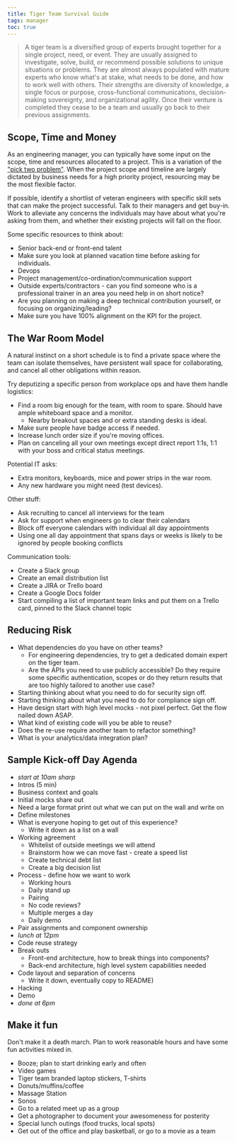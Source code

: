 ```yaml
---
title: Tiger Team Survival Guide
tags: manager
toc: true
---
```



> A tiger team is a diversified group of experts brought together for a single project, need, or event. They are usually assigned to investigate, solve, build, or recommend possible solutions to unique situations or problems. They are almost always populated with mature experts who know what's at stake, what needs to be done, and how to work well with others. Their strengths are diversity of knowledge, a single focus or purpose, cross-functional communications, decision-making sovereignty, and organizational agility. Once their venture is completed they cease to be a team and usually go back to their previous assignments.


## Scope, Time and Money

As an engineering manager, you can typically have some input on the scope, time and resources allocated to a project. This is a variation of the ["pick two problem"](https://en.wikipedia.org/wiki/Project_management_triangle#.22Pick_any_two.22). When the project scope and timeline are largely dictated by business needs for a high priority project, resourcing may be the most flexible factor.

If possible, identify a shortlist of veteran engineers with specific skill sets that can make the project successful. Talk to their managers and get buy-in. Work to alleviate any concerns the individuals may have about what you're asking from them, and whether their existing projects will fall on the floor.

Some specific resources to think about:

- Senior back-end or front-end talent
- Make sure you look at planned vacation time before asking for individuals.
- Devops
- Project management/co-ordination/communication support
- Outside experts/contractors - can you find someone who is a professional trainer in an area you need help in on short notice?
- Are you planning on making a deep technical contribution yourself, or focusing on organizing/leading?
- Make sure you have 100% alignment on the KPI for the project.

## The War Room Model

A natural instinct on a short schedule is to find a private space where the team can isolate themselves, have persistent wall space for collaborating, and cancel all other obligations within reason.

Try deputizing a specific person from workplace ops and have them handle logistics:

- Find a room big enough for the team, with room to spare. Should have ample whiteboard space and a monitor.
  - Nearby breakout spaces and or extra standing desks is ideal.
- Make sure people have badge access if needed.
- Increase lunch order size if you're moving offices.
- Plan on canceling all your own meetings except direct report 1:1s, 1:1 with your boss and critical status meetings.

Potential IT asks:

- Extra monitors, keyboards, mice and power strips in the war room.
- Any new hardware you might need (test devices).

Other stuff:

- Ask recruiting to cancel all interviews for the team
- Ask for support when engineers go to clear their calendars
- Block off everyone calendars with individual all day appointments
- Using one all day appointment that spans days or weeks is likely to be ignored by people booking conflicts

Communication tools:

- Create a Slack group
- Create an email distribution list
- Create a JIRA or Trello board
- Create a Google Docs folder
- Start compiling a list of important team links and put them on a Trello card, pinned to the Slack channel topic

## Reducing Risk

- What dependencies do you have on other teams?
  - For engineering dependencies, try to get a dedicated domain expert on the tiger team.
  - Are the APIs you need to use publicly accessible? Do they require some specific authentication, scopes or do they return results that are too highly tailored to another use case?
- Starting thinking about what you need to do for security sign off.
- Starting thinking about what you need to do for compliance sign off.
- Have design start with high level mocks - not pixel perfect. Get the flow nailed down ASAP.
- What kind of existing code will you be able to reuse?
- Does the re-use require another team to refactor something?
- What is your analytics/data integration plan?

## Sample Kick-off Day Agenda

- *start at 10am sharp*
- Intros (5 min)
- Business context and goals
- Initial mocks share out
- Need a large format print out what we can put on the wall and write on
- Define milestones
- What is everyone hoping to get out of this experience?
  - Write it down as a list on a wall
- Working agreement
  - Whitelist of outside meetings we will attend
  - Brainstorm how we can move fast - create a speed list
  - Create technical debt list
  - Create a big decision list
- Process - define how we want to work
  - Working hours
  - Daily stand up
  - Pairing
  - No code reviews?
  - Multiple merges a day
  - Daily demo
- Pair assignments and component ownership
- *lunch at 12pm*
- Code reuse strategy
- Break outs
  - Front-end architecture, how to break things into components?
  - Back-end architecture, high level system capabilities needed
- Code layout and separation of concerns
  - Write it down, eventually copy to README)
- Hacking
- Demo
- *done at 6pm*

## Make it fun

Don't make it a death march. Plan to work reasonable hours and have some fun activities mixed in.

- Booze; plan to start drinking early and often
- Video games
- Tiger team branded laptop stickers, T-shirts
- Donuts/muffins/coffee
- Massage Station
- Sonos
- Go to a related meet up as a group
- Get a photographer to document your awesomeness for posterity
- Special lunch outings (food trucks, local spots)
- Get out of the office and play basketball, or go to a movie as a team
